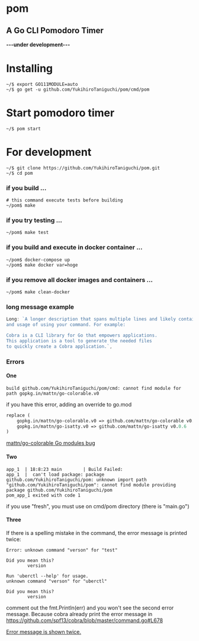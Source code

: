 # **pom**

## A Go CLI Pomodoro Timer

**---under development---**

# Installing
```shell
~/$ export GO111MODULE=auto
~/$ go get -u github.com/YukihiroTaniguchi/pom/cmd/pom
```

# Start pomodoro timer
```shell
~/$ pom start
```

# For development

```shell
~/$ git clone https://github.com/YukihiroTaniguchi/pom.git
~/$ cd pom
```

### if you build ...

```shell
# this command execute tests before building
~/pom$ make
```

### if you try testing ...
```shell
~/pom$ make test
```

### if you build and execute in docker container ...
```shell
~/pom$ docker-compose up
~/pom$ make docker var=hoge
```

### if you remove all docker images and containers ...
```shell
~/pom$ make clean-docker
```

### long message example
```go
Long: `A longer description that spans multiple lines and likely contains examples
and usage of using your command. For example:

Cobra is a CLI library for Go that empowers applications.
This application is a tool to generate the needed files
to quickly create a Cobra application.`,
```

### Errors

#### One
```shell
build github.com/YukihiroTaniguchi/pom/cmd: cannot find module for path gopkg.in/mattn/go-colorable.v0
```
if you have this error, adding an override to go.mod
```go.mod
replace (
	gopkg.in/mattn/go-colorable.v0 => github.com/mattn/go-colorable v0.1.0
	gopkg.in/mattn/go-isatty.v0 => github.com/mattn/go-isatty v0.0.6
)
```
[mattn/go-colorable Go modules bug](https://github.com/mattn/go-colorable/issues/35)


#### Two
```shell
app_1  | 18:8:23 main        | Build Failed:
app_1  |  can't load package: package github.com/YukihiroTaniguchi/pom: unknown import path "github.com/YukihiroTaniguchi/pom": cannot find module providing package github.com/YukihiroTaniguchi/pom
pom_app_1 exited with code 1
```
if you use "fresh", you must use on cmd/pom directory (there is "main.go")

#### Three
If there is a spelling mistake in the command, the error message is printed twice:
```shell
Error: unknown command "verson" for "test"

Did you mean this?
        version

Run 'uberctl --help' for usage.
unknown command "verson" for "uberctl"

Did you mean this?
        version
```

comment out the fmt.Println(err) and you won't see the second error message. Because cobra already print the error message in https://github.com/spf13/cobra/blob/master/command.go#L678

[Error message is shown twice.](https://github.com/spf13/cobra/issues/304)

